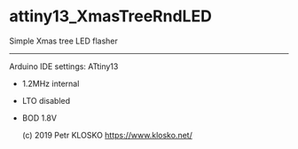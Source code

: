 # attiny13_XmasTreeRndLED
Simple Xmas tree LED flasher

---
Arduino IDE settings:
ATtiny13
- 1.2MHz internal
- LTO disabled
- BOD 1.8V
    
  (c) 2019 Petr KLOSKO
  https://www.klosko.net/
